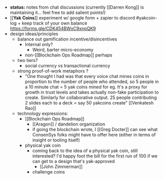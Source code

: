 - __status:__ notes from chat discussions (currently [[Darren Kong]] is maintaining it... feel free to add salient points!)
- [[**Yak Coins**]] experiment w/ google form + zapier to discord #yakcoin-log + keep track of your own balance   https://forms.gle/CDK454BWxC9xnpQK9
- design ideas/principles
    - balance out gamification incentive/disincentives
        - Internal only?
            - Weird, barter micro-economy 
        - non-[[Blockchain Ops Roadmap]] perhaps
    - two tiers?
        - social currency vs transactional currency  
    - strong proof-of-work metaphors ? 
        - "One thought I had was that every voice chat mines coins in proportion to the number of people who attended, so 5 people in a 10 minute chat = 5 yak coins mined for eg. It's a proxy for growth in trust levels and takes actually non-fake participation to create. Similarly for collaborative output. 25 people contributing 2 slides each to a deck = say 50 yakcoins create" [[Venkatesh Rao]]
    - technology expressions:
        - [[Blockchain Ops Roadmap]]
            - [[Aragon]] / dandelion organization 
            - if going the blockchain wrote, I [[Greg Docter]] can see what ConsenSys folks might have to offer here (either in terms of insight or tooling itself)
        - physical yak coin
            - coming back to the idea of a physical yak coin, still interested? I'd happy foot the bill for the first run of 100 if we can get to a design that's yak-approved
                - [[John Zimmerman]] 
            - challenge coins 
